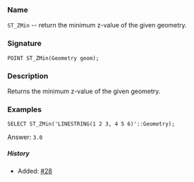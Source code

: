 ### Name
`ST_ZMin` -- return the minimum z-value of the given geometry.

### Signature

```mysql
POINT ST_ZMin(Geometry geom);
```

### Description

Returns the minimum z-value of the given geometry.

### Examples

```mysql
SELECT ST_ZMin('LINESTRING(1 2 3, 4 5 6)'::Geometry);
```
Answer:    `3.0`

##### History

* Added: [#28](https://github.com/irstv/H2GIS/pull/28)
